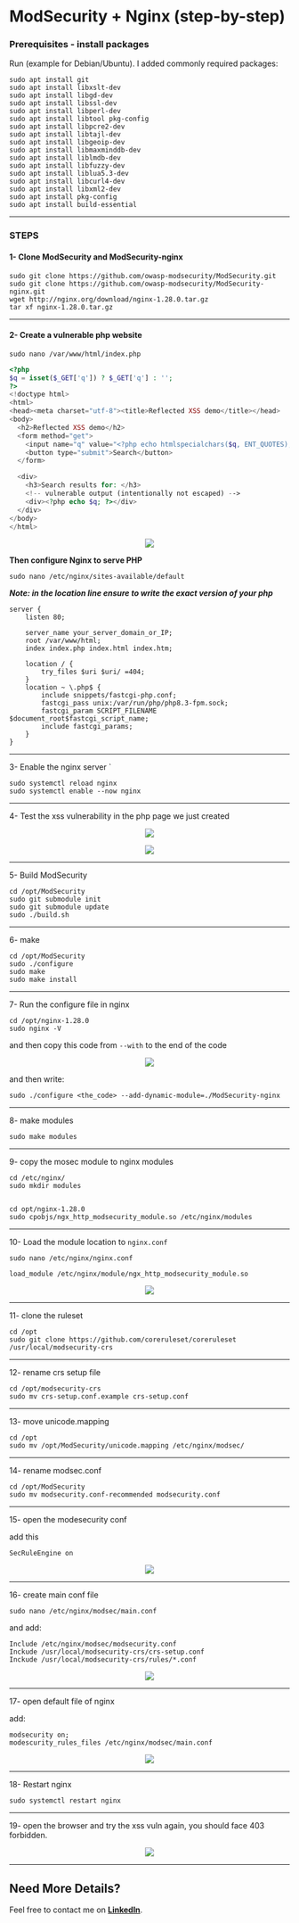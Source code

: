 # ModSecurity + Nginx (step-by-step)



### Prerequisites - install packages

Run (example for Debian/Ubuntu). I added commonly required packages:

```shell
sudo apt install git
sudo apt install libxslt-dev
sudo apt install libgd-dev
sudo apt install libssl-dev
sudo apt install libperl-dev
sudo apt install libtool pkg-config
sudo apt install libpcre2-dev
sudo apt install libtajl-dev
sudo apt install libgeoip-dev
sudo apt install libmaxminddb-dev
sudo apt install liblmdb-dev
sudo apt install libfuzzy-dev
sudo apt install liblua5.3-dev
sudo apt install libcurl4-dev
sudo apt install libxml2-dev
sudo apt install pkg-config
sudo apt install build-essential
```

----
### STEPS
#### 1- Clone ModSecurity and ModSecurity-nginx
	
```shell
sudo git clone https://github.com/owasp-modsecurity/ModSecurity.git
sudo git clone https://github.com/owasp-modsecurity/ModSecurity-nginx.git
wget http://nginx.org/download/nginx-1.28.0.tar.gz
tar xf nginx-1.28.0.tar.gz
```

---
#### 2- Create a vulnerable php website

`sudo nano /var/www/html/index.php`

```php
<?php
$q = isset($_GET['q']) ? $_GET['q'] : '';
?>
<!doctype html>
<html>
<head><meta charset="utf-8"><title>Reflected XSS demo</title></head>
<body>
  <h2>Reflected XSS demo</h2>
  <form method="get">
    <input name="q" value="<?php echo htmlspecialchars($q, ENT_QUOTES); ?>" />
    <button type="submit">Search</button>
  </form>

  <div>
    <h3>Search results for: </h3>
    <!-- vulnerable output (intentionally not escaped) -->
    <div><?php echo $q; ?></div>
  </div>
</body>
</html>

```

<p align ="center">
    <img src= "/projects/ModSec_Nginx/photo/2-create_phpfile.png"
</p>

**Then configure Nginx to serve PHP**

`sudo nano /etc/nginx/sites-available/default`

***Note: in the location line ensure to write the exact version of your php***

```
server { 
	listen 80; 
	
	server_name your_server_domain_or_IP; 
	root /var/www/html;
	index index.php index.html index.htm; 
	
	location / { 
		try_files $uri $uri/ =404;
	} 
	location ~ \.php$ { 
		include snippets/fastcgi-php.conf; 
		fastcgi_pass unix:/var/run/php/php8.3-fpm.sock;
		fastcgi_param SCRIPT_FILENAME $document_root$fastcgi_script_name;
		include fastcgi_params; 
	} 
}
```


---

3- Enable the nginx server
`
```
sudo systemctl reload nginx
sudo systemctl enable --now nginx
```

---

4- Test the xss vulnerability in the php page we just created

<p align ="center">
    <img src= "/projects/ModSec_Nginx/photo/4-test.png"
</p>

  <p align ="center">
    <img src= "/projects/ModSec_Nginx/photo/5-test_result.png"
</p>
    
---

5- Build ModSecurity

```shell
cd /opt/ModSecurity
sudo git submodule init
sudo git submodule update
sudo ./build.sh
```


---

6- make

```shell
cd /opt/ModSecurity
sudo ./configure
sudo make
sudo make install
```


---

7- Run the configure file in nginx

```shell
cd /opt/nginx-1.28.0
sudo nginx -V
```

and then copy this code from `--with` to the end of the code

<p align ="center">
    <img src= "/projects/ModSec_Nginx/photo/10-ngin-v.png"
</p>

and then write:
```shell
sudo ./configure <the_code> --add-dynamic-module=./ModSecurity-nginx
```

---

8- make modules

```shell
sudo make modules
```


----

9- copy the mosec module to nginx modules

```shell
cd /etc/nginx/
sudo mkdir modules


cd opt/nginx-1.28.0
sudo cpobjs/ngx_http_modsecurity_module.so /etc/nginx/modules
```


----

10- Load the module location to `nginx.conf`

```shell
sudo nano /etc/nginx/nginx.conf
```

`load_module /etc/nginx/module/ngx_http_modsecurity_module.so`

<p align ="center">
    <img src= "/projects/ModSec_Nginx/photo/14-nginx_conf.png"
</p>

---

11- clone the ruleset

```shell
cd /opt
sudo git clone https://github.com/coreruleset/coreruleset /usr/local/modsecurity-crs
```

---

12- rename crs setup file

```shell
cd /opt/modsecurity-crs
sudo mv crs-setup.conf.example crs-setup.conf
```


---

13- move unicode.mapping

```shell
cd /opt
sudo mv /opt/ModSecurity/unicode.mapping /etc/nginx/modsec/
```

---

14- rename modsec.conf

```shell
cd /opt/ModSecurity
sudo mv modsecurity.conf-recommended modsecurity.conf
```

---

15- open the modesecurity conf

add this 

`SecRuleEngine on`

<p align ="center">
    <img src= "/projects/ModSec_Nginx/photo/18-modsec_on.png"
</p>


---

16- create main conf file

```shell
sudo nano /etc/nginx/modsec/main.conf
```

and add:

```
Include /etc/nginx/modsec/modsecurity.conf
Inckude /usr/local/modsecurity-crs/crs-setup.conf
Inckude /usr/local/modsecurity-crs/rules/*.conf
```

<p align ="center">
    <img src= "/projects/ModSec_Nginx/photo/19-create_main.png"
</p>

---

17- open default file of nginx

add:

```
modsecurity on;
modescurity_rules_files /etc/nginx/modsec/main.conf
```

<p align ="center">
    <img src= "/projects/ModSec_Nginx/photo/20-edit_default.png"
</p>

----

18- Restart nginx

```shell
sudo systemctl restart nginx
```

---

19- open the browser and try the xss vuln again, you should face 403 forbidden.


<p align ="center">
    <img src= "/projects/ModSec_Nginx/photo/21-final.png"
</p>

---
## Need More Details?
Feel free to contact me on **[LinkedIn](https://www.linkedin.com/in/saeed-elfiky-61188b24b/)**.  


